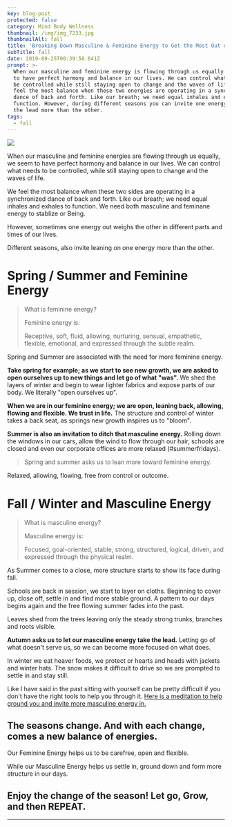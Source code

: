 ```yaml
---
key: blog-post
protected: false
category: Mind Body Wellness
thumbnail: /img/img_7233.jpg
thumbnailAlt: fall
title: 'Breaking Down Masculine & Feminine Energy to Get the Most Out of Each Season. '
subTitle: fall
date: 2019-09-25T00:39:58.641Z
prompt: >-
  When our masculine and feminine energy is flowing through us equally we seem
  to have perfect harmony and balance in our lives. We can control what needs to
  be controlled while still staying open to change and the waves of life. We
  feel the most balance when these two energies are operating in a synchronized
  dance of back and forth. Like our breath; we need equal inhales and exhales to
  function. However, during different seasons you can invite one energy to take
  the lead more than the other. 
tags:
  - fall
---
```

![](/img/img_8128.jpg)

When our masculine and feminine energies are flowing through us equally, we seem to have perfect harmony and balance in our lives. We can control what needs to be controlled, while still staying open to change and the waves of life. 

We feel the most balance when these two sides are operating in a synchronized dance of back and forth. Like our breath; we need equal inhales and exhales to function. We need both masculine and feminane energy to stablize or Being.

However, sometimes one energy out weighs the other in different parts and times of our lives. 

Different seasons, also invite leaning on one energy more than the other. 

# Spring / Summer and Feminine Energy

> What is feminine energy?
>
> Feminine energy is:
>
> Receptive, soft, fluid, allowing, nurturing, sensual, empathetic, flexible, emotional, and expressed through the subtle realm.

Spring and Summer are associated with the need for more feminine energy.

**Take spring for example; as we start to see new growth, we are asked to open ourselves up to new things and let go of what "was".** We shed the layers of winter and begin to wear lighter fabrics and expose parts of our body. We literally "open ourselves up".

**When we are in our feminine energy; we are open, leaning back, allowing, flowing and flexible. We trust in life.** The structure and control of winter takes a back seat, as springs new growth inspires us to "bloom".

**Summer is also an invitation to ditch that masculine energy.** Rolling down the windows in our cars, allow the wind to flow through our hair, schools are closed and even our corporate offices are more relaxed (#summerfridays).

> Spring and summer asks us to lean more toward feminine energy.

Relaxed, allowing, flowing, free from control or outcome. 

# Fall / Winter and Masculine Energy

> What is masculine energy?
>
> Masculine energy is:
>
> Focused, goal-oriented, stable, strong, structured, logical, driven, and expressed through the physical realm.

As Summer comes to a close, more structure starts to show its face during fall. 

Schools are back in session, we start to layer on cloths. Beginning to cover up, close off, settle in and find more stable ground. A pattern to our days begins again and the free flowing summer fades into the past.

Leaves shed from the trees leaving only the steady strong trunks, branches and roots visible. 

**Autumn asks us to let our masculine energy take the lead.** Letting go of what doesn't serve us, so we can become more focused on what does.  

In winter we eat heaver foods, we protect or hearts and heads with jackets and winter hats. The snow makes it difficult to drive so we are prompted to settle in and stay still.

Like I have said in the past sitting with yourself can be pretty difficult if you don't have the right tools to help you through it. [Here is a meditation to help ground you and invite more masculine energy in.](https://heatherturanocoaching.com/blog-post/2019-09-25-try-this-grounding-meditation-great-for-fall/)

## The seasons change. And with each change, comes a new balance of energies.

Our Feminine Energy helps us to be carefree, open and flexible.

While our Masculine Energy helps us settle in, ground down and form more structure in our days.

## Enjoy the change of the season! **Let go, Grow, and then REPEAT.**

- - -
